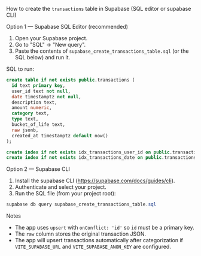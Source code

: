 How to create the `transactions` table in Supabase (SQL editor or supabase CLI)

Option 1 — Supabase SQL Editor (recommended)
1. Open your Supabase project.
2. Go to "SQL" → "New query".
3. Paste the contents of `supabase_create_transactions_table.sql` (or the SQL below) and run it.

SQL to run:

```sql
create table if not exists public.transactions (
  id text primary key,
  user_id text not null,
  date timestamptz not null,
  description text,
  amount numeric,
  category text,
  type text,
  bucket_of_life text,
  raw jsonb,
  created_at timestamptz default now()
);

create index if not exists idx_transactions_user_id on public.transactions (user_id);
create index if not exists idx_transactions_date on public.transactions (date);
```

Option 2 — Supabase CLI
1. Install the supabase CLI (https://supabase.com/docs/guides/cli).
2. Authenticate and select your project.
3. Run the SQL file (from your project root):

```powershell
supabase db query supabase_create_transactions_table.sql
```

Notes
- The app uses `upsert` with `onConflict: 'id'` so `id` must be a primary key.
- The `raw` column stores the original transaction JSON.
- The app will upsert transactions automatically after categorization if `VITE_SUPABASE_URL` and `VITE_SUPABASE_ANON_KEY` are configured.
